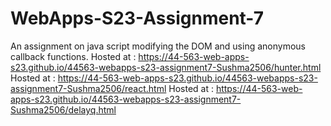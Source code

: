 # WebApps-S23-Assignment-7
An assignment on java script modifying the DOM and using anonymous callback functions.
Hosted at : https://44-563-web-apps-s23.github.io/44563-webapps-s23-assignment7-Sushma2506/hunter.html
Hosted at : https://44-563-web-apps-s23.github.io/44563-webapps-s23-assignment7-Sushma2506/react.html
Hosted at : https://44-563-web-apps-s23.github.io/44563-webapps-s23-assignment7-Sushma2506/delayq.html
